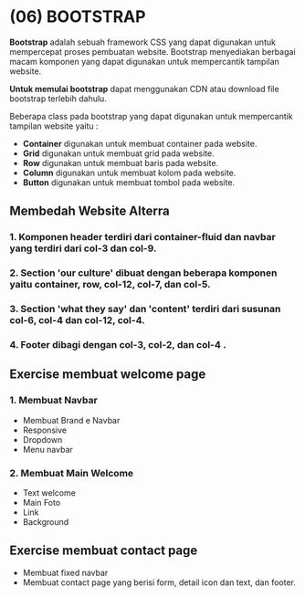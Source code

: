 # (06) BOOTSTRAP

**Bootstrap** adalah sebuah framework CSS yang dapat digunakan untuk mempercepat proses pembuatan website. Bootstrap menyediakan berbagai macam komponen yang dapat digunakan untuk mempercantik tampilan website.

**Untuk memulai bootstrap** dapat menggunakan CDN atau download file bootstrap terlebih dahulu.

Beberapa class pada bootstrap yang dapat digunakan untuk mempercantik tampilan website yaitu :

- **Container** digunakan untuk membuat container pada website.
- **Grid** digunakan untuk membuat grid pada website.
- **Row** digunakan untuk membuat baris pada website.
- **Column** digunakan untuk membuat kolom pada website.
- **Button** digunakan untuk membuat tombol pada website.

## Membedah Website Alterra

### 1. Komponen header terdiri dari container-fluid dan navbar yang terdiri dari col-3 dan col-9.
### 2. Section 'our culture' dibuat dengan beberapa komponen yaitu container, row, col-12, col-7, dan col-5.
### 3. Section 'what they say' dan 'content' terdiri dari susunan col-6, col-4 dan col-12, col-4.
### 4. Footer dibagi dengan col-3, col-2, dan col-4 .

## Exercise membuat welcome page

### 1. Membuat Navbar
- Membuat Brand e Navbar
- Responsive
- Dropdown
- Menu navbar

### 2. Membuat Main Welcome
- Text welcome
- Main Foto
- Link
- Background

## Exercise membuat contact page

- Membuat fixed navbar
- Membuat contact page yang berisi form, detail icon dan text, dan footer.

